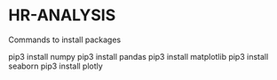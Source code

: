 # HR-ANALYSIS

Commands to install packages
 
pip3 install numpy
pip3 install pandas
pip3 install matplotlib
pip3 install seaborn
pip3 install plotly
